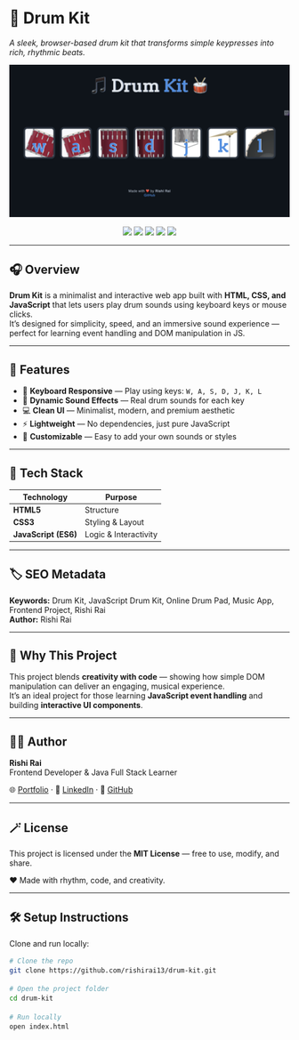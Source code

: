 # 🥁 Drum Kit  
_A sleek, browser-based drum kit that transforms simple keypresses into rich, rhythmic beats._

![Drum Kit Preview](https://github.com/rishirai13/drum-kit/blob/8ba28390cc29eaab00cc12f846c665ae32416f90/drum-kit.png)

<p align="center">
  <a href="https://rishirai13.github.io/drum-kit/"><img src="https://img.shields.io/badge/Live-Demo-blue?style=for-the-badge&logo=google-chrome"></a>
  <img src="https://img.shields.io/badge/HTML-5-orange?style=for-the-badge&logo=html5">
  <img src="https://img.shields.io/badge/CSS-3-blue?style=for-the-badge&logo=css3">
  <img src="https://img.shields.io/badge/JavaScript-ES6-yellow?style=for-the-badge&logo=javascript">
  <img src="https://img.shields.io/badge/Open%20Source-✔️-brightgreen?style=for-the-badge">
</p>

---

## 🎧 Overview
**Drum Kit** is a minimalist and interactive web app built with **HTML, CSS, and JavaScript** that lets users play drum sounds using keyboard keys or mouse clicks.  
It’s designed for simplicity, speed, and an immersive sound experience — perfect for learning event handling and DOM manipulation in JS.

---

## 🚀 Features
- 🎹 **Keyboard Responsive** — Play using keys: `W, A, S, D, J, K, L`  
- 🥁 **Dynamic Sound Effects** — Real drum sounds for each key  
- 💻 **Clean UI** — Minimalist, modern, and premium aesthetic  
- ⚡ **Lightweight** — No dependencies, just pure JavaScript  
- 🎨 **Customizable** — Easy to add your own sounds or styles  

---

## 🧠 Tech Stack
| Technology | Purpose |
|-------------|----------|
| **HTML5** | Structure |
| **CSS3** | Styling & Layout |
| **JavaScript (ES6)** | Logic & Interactivity |

---

## 🏷️ SEO Metadata
**Keywords:** Drum Kit, JavaScript Drum Kit, Online Drum Pad, Music App, Frontend Project, Rishi Rai  
**Author:** Rishi Rai  

---

## 🌟 Why This Project  
This project blends **creativity with code** — showing how simple DOM manipulation can deliver an engaging, musical experience.  
It’s an ideal project for those learning **JavaScript event handling** and building **interactive UI components**.

---

## 🧑‍💻 Author  
**Rishi Rai**  
Frontend Developer & Java Full Stack Learner  

🌐 [Portfolio](#) · 💼 [LinkedIn](#) · 🐙 [GitHub](https://github.com/rishirai13)

---

## 🪄 License  
This project is licensed under the **MIT License** — free to use, modify, and share.  

❤️ Made with rhythm, code, and creativity.

---

## 🛠️ Setup Instructions
Clone and run locally:
```bash
# Clone the repo
git clone https://github.com/rishirai13/drum-kit.git

# Open the project folder
cd drum-kit

# Run locally
open index.html


